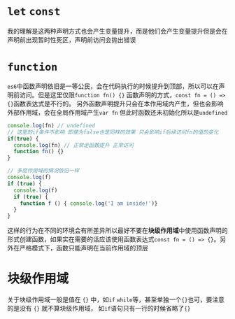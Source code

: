 # `let` `const`
我的理解是这两种声明方式也会产生变量提升，而是他们会产生变量提升但是会在声明前出现暂时性死区，声明前访问会抛出错误

# `function`
`es6`中函数声明依旧是一等公民，会在代码执行的时候提升到顶部，所以可以在声明前访问。但是这里仅限`function fn() {}` 函数声明的方式，`const fn = () => {}`函数表达式是不行的。
另外函数声明提升只会在本作用域内产生，但也会影响外部作用域，会在全局作用域产生`var fn` 但此时函数还未初始化所以是`undefined`
```ts
console.log(fn) // undefined
// 这里的if条件不影响 即使为false也是同样的效果 只会影响if后续访问fn的值的变化
if(true) {
  console.log(fn) // 正常走函数提升 正常访问
  function fn() {}
}

// 多层作用域的情况依旧一样
console.log(f)
if (true) {
  console.log(f)
  if (true) {
    function f () { console.log('I am inside!')}
  }
}
```
这样的行为在不同的环境会有所差异所以最好不要在**块级作用域**中使用函数声明的形式创建函数，如果实在需要的话应该使用函数表达式`const fn = () => {}`。另外在严格模式下，函数只能声明在当前作用域的顶层

# 块级作用域
关于块级作用域一般是值在 `{}` 中，如`if` `while`等，甚至单独一个`{}`也可，要注意的是没有 `{}` 就不算块级作用域， 如`if`语句只有一行的时候省略了`{}` 